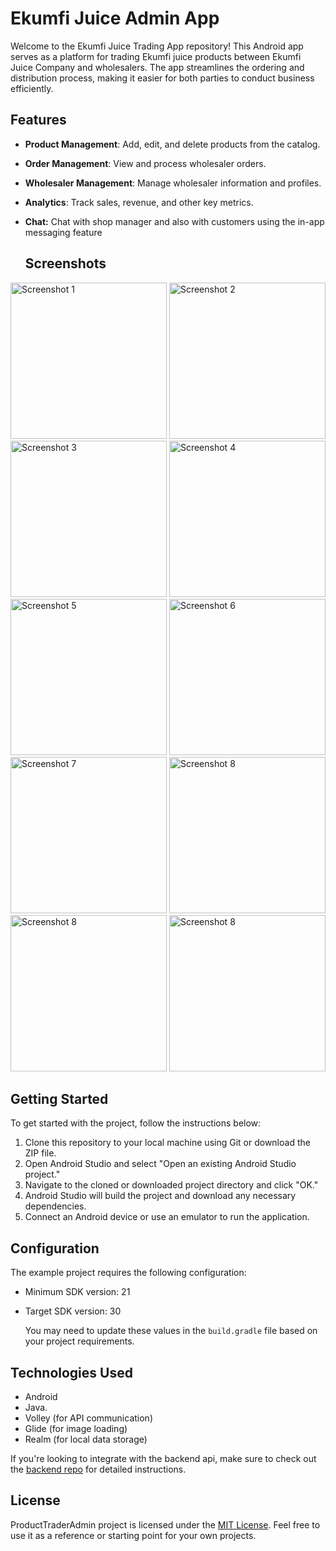 # Ekumfi Juice Admin App
 
Welcome to the Ekumfi Juice Trading App repository! This Android app serves as a platform for trading Ekumfi juice products between Ekumfi Juice Company and wholesalers. The app streamlines the ordering and distribution process, making it easier for both parties to conduct business efficiently.

## Features

- **Product Management**: Add, edit, and delete products from the catalog.
- **Order Management**: View and process wholesaler orders.
- **Wholesaler Management**: Manage wholesaler information and profiles.
- **Analytics**: Track sales, revenue, and other key metrics.
- **Chat:** Chat with shop manager and also with customers using the in-app messaging feature

  ## Screenshots
<img src="https://github.com/cgardesey/ProductTraderAdmin/assets/10109354/1d88f8f2-2870-4fb2-8860-ab395cc37f12" width="250" alt="Screenshot 1">
<img src="https://github.com/cgardesey/ProductTraderAdmin/assets/10109354/256f0bab-6cab-4ac8-b47c-c37fc09290c7" width="250" alt="Screenshot 2">
<img src="https://github.com/cgardesey/ProductTraderAdmin/assets/10109354/aeea88f9-bf91-43f6-ac47-9495a64ef119" width="250" alt="Screenshot 3">
<img src="https://github.com/cgardesey/ProductTraderAdmin/assets/10109354/74957c55-398b-4f3c-bd42-1930ced170d2" width="250" alt="Screenshot 4">
<img src="https://github.com/cgardesey/ProductTraderAdmin/assets/10109354/5c5873ed-c861-412b-9cdb-154c5621489c" width="250" alt="Screenshot 5">
<img src="https://github.com/cgardesey/ProductTraderAdmin/assets/10109354/d9a9c601-8504-4f51-abd7-529e01ffe32d" width="250" alt="Screenshot 6">
<img src="https://github.com/cgardesey/ProductTraderAdmin/assets/10109354/e4ebabba-d937-4f4d-afcd-e2d0dd33ecde" width="250" alt="Screenshot 7">
<img src="https://github.com/cgardesey/ProductTraderAdmin/assets/10109354/79b745f1-4189-42e3-8f73-3a0100dbfc6b" width="250" alt="Screenshot 8">
<img src="https://github.com/cgardesey/ProductTraderAdmin/assets/10109354/4398b97b-8dfa-4ef6-a00a-32ef0307c56f" width="250" alt="Screenshot 8">
<img src="https://github.com/cgardesey/ProductTraderAdmin/assets/10109354/4cc17674-fd70-4f0e-bd45-55cace0bd5aa" width="250" alt="Screenshot 8">


## Getting Started

To get started with the project, follow the instructions below:

1. Clone this repository to your local machine using Git or download the ZIP file.
2. Open Android Studio and select "Open an existing Android Studio project."
3. Navigate to the cloned or downloaded project directory and click "OK."
4. Android Studio will build the project and download any necessary dependencies.
5. Connect an Android device or use an emulator to run the application.


## Configuration

The example project requires the following configuration:

- Minimum SDK version: 21
- Target SDK version: 30

  You may need to update these values in the `build.gradle` file based on your project requirements.


## Technologies Used

- Android
- Java.
- Volley (for API communication)
- Glide (for image loading)
- Realm (for local data storage)

If you're looking to integrate with the backend api, make sure to check out the  [backend repo](https://github.com/cgardesey/product_trader_apps_backend) for detailed instructions.

## License

ProductTraderAdmin project is licensed under the [MIT License](https://opensource.org/licenses/MIT). Feel free to use it as a reference or starting point for your own projects.
